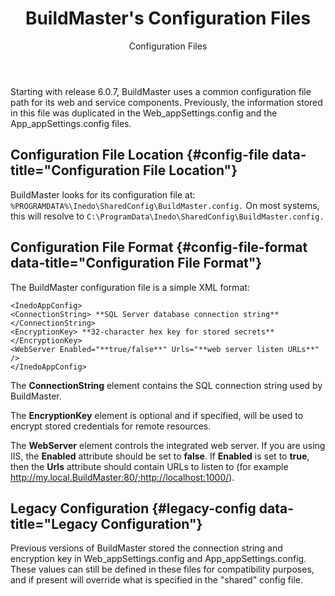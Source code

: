 ﻿---
title: BuildMaster's Configuration Files
subtitle: Configuration Files
keywords: buildmaster, installation

---
Starting with release 6.0.7, BuildMaster uses a common configuration file path for its web and service components. Previously, the information stored in this file was duplicated in the Web_appSettings.config and the App_appSettings.config files.

## Configuration File Location {#config-file data-title="Configuration File Location"}

BuildMaster looks for its configuration file at: ``%PROGRAMDATA%\Inedo\SharedConfig\BuildMaster.config.`` On most systems, this will resolve to `C:\ProgramData\Inedo\SharedConfig\BuildMaster.config.`

## Configuration File Format {#config-file-format data-title="Configuration File Format"}

The BuildMaster configuration file is a simple XML format:

```
<InedoAppConfig>
<ConnectionString> **SQL Server database connection string** </ConnectionString>
<EncryptionKey> **32-character hex key for stored secrets**</EncryptionKey>
<WebServer Enabled="**true/false**" Urls="**web server listen URLs**" />
</InedoAppConfig>
```

The **ConnectionString** element contains the SQL connection string used by BuildMaster.

The **EncryptionKey** element is optional and if specified, will be used to encrypt
stored credentials for remote resources.

The **WebServer** element controls the integrated web server. If you are using IIS,
the **Enabled** attribute should be set to **false**. If **Enabled** is set to
**true**, then the **Urls** attribute should contain URLs to listen to (for
example http://my.local.BuildMaster:80/;http://localhost:1000/).

## Legacy Configuration {#legacy-config data-title="Legacy Configuration"}

Previous versions of BuildMaster stored the connection string and encryption key in Web_appSettings.config and App_appSettings.config. These values can still be defined in these files for compatibility purposes, and if present will override what is specified in the "shared" config file.
